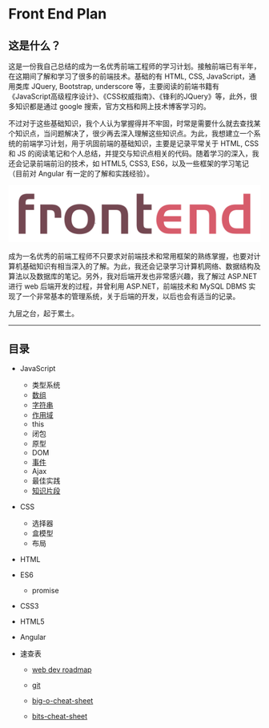 # Front End Plan

## 这是什么？

这是一份我自己总结的成为一名优秀前端工程师的学习计划。接触前端已有半年，在这期间了解和学习了很多的前端技术。基础的有 HTML, CSS, JavaScript，通用类库 JQuery, Bootstrap, underscore 等，主要阅读的前端书籍有《JavaScript高级程序设计》、《CSS权威指南》、《锋利的JQuery》等，此外，很多知识都是通过 google 搜索，官方文档和网上技术博客学习的。

不过对于这些基础知识，我个人认为掌握得并不牢固，时常是需要什么就去查找某个知识点，当问题解决了，很少再去深入理解这些知识点。为此，我想建立一个系统的前端学习计划，用于巩固前端的基础知识，主要是记录平常关于 HTML, CSS 和 JS 的阅读笔记和个人总结，并提交与知识点相关的代码。随着学习的深入，我还会记录前端前沿的技术，如 HTML5, CSS3, ES6，以及一些框架的学习笔记（目前对 Angular 有一定的了解和实践经验）。

![](./res/img/front-end-img.png)

成为一名优秀的前端工程师不只要求对前端技术和常用框架的熟练掌握，也要对计算机基础知识有相当深入的了解。为此，我还会记录学习计算机网络、数据结构及算法以及数据库的笔记。另外，我对后端开发也非常感兴趣，我了解过 ASP.NET 进行 web 后端开发的过程，并曾利用 ASP.NET，前端技术和 MySQL DBMS 实现了一个非常基本的管理系统，关于后端的开发，以后也会有适当的记录。

九层之台，起于累土。

---

## 目录

- JavaScript
  - 类型系统
  - [数组](js/js-array.md)
  - [字符串](js/js-string.md)
  - [作用域](js/js-scope.md)
  - this
  - 闭包
  - 原型
  - DOM
  - [事件](js/js-event.md)
  - Ajax
  - 最佳实践
  - [知识片段](js/js-point.md)

- CSS
  - 选择器
  - 盒模型
  - 布局

- HTML

- ES6
  - promise

- CSS3

- HTML5

- Angular

- 速查表

  - [web dev roadmap](cheat-sheets/web-dev-roadmap-2018.pdf)

  - [git](cheat-sheets/github-git-cheat-sheet.pdf)

  - [big-o-cheat-sheet](cheat-sheets/big-o-cheat-sheet.pdf)

  - [bits-cheat-sheet](cheat-sheets/bits-cheat-sheet.pdf)

    ​